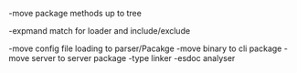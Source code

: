 -move package methods up to tree

-expmand match for loader and include/exclude

-move config file loading to parser/Pacakge
-move binary to cli package
-move server to server package
-type linker
-esdoc analyser

